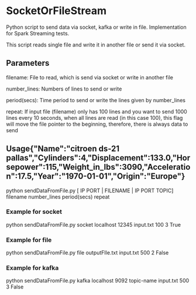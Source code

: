 # SocketOrFileStream
Python script to send data via socket, kafka or write in file. Implementation for Spark Streaming tests.

This script reads single file and write it in another file or send it via socket.

## Parameters

  filename: File to read, which is send via socket or write in another file

  number_lines: Numbers of lines to send or write

  period(secs): Time period to send or write the lines given by number_lines

  repeat: If input file (filename) only has 100 lines and you want to send 1000 lines every 10 seconds, when all lines are read (in this case 100), this flag will move the file pointer to the beginning, therefore, there is always data to send

## Usage{"Name":"citroen ds-21 pallas","Cylinders":4,"Displacement":133.0,"Horsepower":115,"Weight_in_lbs":3090,"Acceleration":17.5,"Year":"1970-01-01","Origin":"Europe"}


python sendDataFromFile.py [<socket> IP PORT | <file> FILENAME | <kafka> IP PORT TOPIC] filename number_lines period(secs) repeat

### Example for socket

python sendDataFromFile.py socket localhost 12345 input.txt 100 3 True

### Example for file

python sendDataFromFile.py file outputFIle.txt input.txt 500 2 False

### Example for kafka

python sendDataFromFile.py kafka localhost 9092 topic-name input.txt 500 3 False
